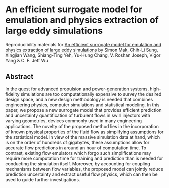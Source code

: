 # An efficient surrogate model for emulation and physics extraction of large eddy simulations

Reproducibility materials for [An efficient surrogate model for emulation and physics extraction of large eddy simulations](https://doi.org/10.1080/01621459.2017.1409123) by Simon Mak, Chih-Li Sung, Xingjian Wang, Shiang-Ting Yeh, Yu-Hung Chang, V. Roshan Joseph, Vigor Yang &amp; C. F. Jeff Wu

## Abstract

In the quest for advanced propulsion and power-generation systems, high-fidelity simulations are too computationally expensive to survey the desired design space, and a new design methodology is needed that combines engineering physics, computer simulations and statistical modeling. In this paper, we propose a new surrogate model that provides efficient prediction and uncertainty quantification of turbulent flows in swirl injectors with varying geometries, devices commonly used in many engineering applications. The novelty of the proposed method lies in the incorporation of known physical properties of the fluid flow as simplifying assumptions for the statistical model. In view of the massive simulation data at hand, which is on the order of hundreds of gigabytes, these assumptions allow for accurate flow predictions in around an hour of computation time. To contrast, existing flow emulators which forgo such simplifications may require more computation time for training and prediction than is needed for conducting the simulation itself. Moreover, by accounting for coupling mechanisms between flow variables, the proposed model can jointly reduce prediction uncertainty and extract useful flow physics, which can then be used to guide further investigations.
